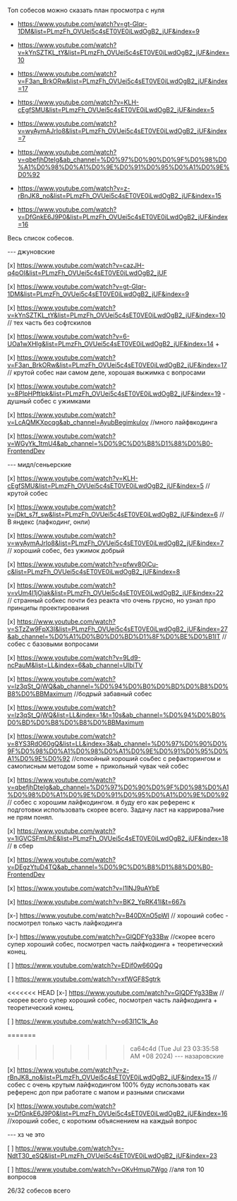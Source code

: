 Топ собесов можно сказать план просмотра с нуля

- https://www.youtube.com/watch?v=gt-Glqr-1DM&list=PLmzFh_OVUei5c4sET0VE0iLwdOgB2_jUF&index=9

- https://www.youtube.com/watch?v=kYnSZTKL_tY&list=PLmzFh_OVUei5c4sET0VE0iLwdOgB2_jUF&index=10

- https://www.youtube.com/watch?v=F3an_BrkORw&list=PLmzFh_OVUei5c4sET0VE0iLwdOgB2_jUF&index=17

- https://www.youtube.com/watch?v=KLH-cEgfSMU&list=PLmzFh_OVUei5c4sET0VE0iLwdOgB2_jUF&index=5

- https://www.youtube.com/watch?v=wyAymAJrIo8&list=PLmzFh_OVUei5c4sET0VE0iLwdOgB2_jUF&index=7

- https://www.youtube.com/watch?v=qbefjhDteIg&ab_channel=%D0%97%D0%90%D0%9F%D0%98%D0%A1%D0%98%D0%A1%D0%9E%D0%91%D0%95%D0%A1%D0%9E%D0%92

- https://www.youtube.com/watch?v=z-rBnJK8_no&list=PLmzFh_OVUei5c4sET0VE0iLwdOgB2_jUF&index=15

- https://www.youtube.com/watch?v=DfGnkE6J9P0&list=PLmzFh_OVUei5c4sET0VE0iLwdOgB2_jUF&index=16

Весь список собесов.

--- джуновские

[x] https://www.youtube.com/watch?v=cazJH-q4pOI&list=PLmzFh_OVUei5c4sET0VE0iLwdOgB2_jUF

[x] https://www.youtube.com/watch?v=gt-Glqr-1DM&list=PLmzFh_OVUei5c4sET0VE0iLwdOgB2_jUF&index=9

[x] https://www.youtube.com/watch?v=kYnSZTKL_tY&list=PLmzFh_OVUei5c4sET0VE0iLwdOgB2_jUF&index=10 // тех часть без софтскилов

[x] https://www.youtube.com/watch?v=6-UOa1wXHIg&list=PLmzFh_OVUei5c4sET0VE0iLwdOgB2_jUF&index=14 +

[x] https://www.youtube.com/watch?v=F3an_BrkORw&list=PLmzFh_OVUei5c4sET0VE0iLwdOgB2_jUF&index=17 // крутой собес наи самом деле, хорошая выжимка с вопросами

[x] https://www.youtube.com/watch?v=8PIpHPftlpk&list=PLmzFh_OVUei5c4sET0VE0iLwdOgB2_jUF&index=19 - душный собес с ужимками

[x] https://www.youtube.com/watch?v=LcAQMKXpcqg&ab_channel=AyubBegimkulov //много лайфвкодинга

[х] https://www.youtube.com/watch?v=WGyYk_1tmU4&ab_channel=%D0%9C%D0%B8%D1%88%D0%B0-FrontendDev

--- мидл/сеньерские

[x] https://www.youtube.com/watch?v=KLH-cEgfSMU&list=PLmzFh_OVUei5c4sET0VE0iLwdOgB2_jUF&index=5 // крутой собес

[x] https://www.youtube.com/watch?v=jDkt_s7f_sw&list=PLmzFh_OVUei5c4sET0VE0iLwdOgB2_jUF&index=6 // В яндекс (лафкодинг, онли)

[x] https://www.youtube.com/watch?v=wyAymAJrIo8&list=PLmzFh_OVUei5c4sET0VE0iLwdOgB2_jUF&index=7 // хороший собес, без ужимок добрый

[x] https://www.youtube.com/watch?v=pfwv8OiCu-c&list=PLmzFh_OVUei5c4sET0VE0iLwdOgB2_jUF&index=8

[x] https://www.youtube.com/watch?v=vUm4I1jOjak&list=PLmzFh_OVUei5c4sET0VE0iLwdOgB2_jUF&index=22 // странный собкес почти без реакта что очень грусно, но узнал про принципы проектирования

[x] https://www.youtube.com/watch?v=STzZw9FpX3I&list=PLmzFh_OVUei5c4sET0VE0iLwdOgB2_jUF&index=27&ab_channel=%D0%A1%D0%B0%D0%BD%D1%8F%D0%BE%D0%B1IT // собес с базовыми вопросами

[x] https://www.youtube.com/watch?v=9Ld9-ncPauM&list=LL&index=6&ab_channel=UlbiTV

[x] https://www.youtube.com/watch?v=lz3qSt_QjWQ&ab_channel=%D0%94%D0%B0%D0%BD%D0%B8%D0%B8%D0%BBMaximum //бодрый забавный собес

[x] https://www.youtube.com/watch?v=lz3qSt_QjWQ&list=LL&index=1&t=10s&ab_channel=%D0%94%D0%B0%D0%BD%D0%B8%D0%B8%D0%BBMaximum

[x] https://www.youtube.com/watch?v=8YS3RdO60gQ&list=LL&index=3&ab_channel=%D0%97%D0%90%D0%9F%D0%98%D0%A1%D0%98%D0%A1%D0%9E%D0%91%D0%95%D0%A1%D0%9E%D0%92 //спокойный хороший соьбес с рефакторингом и самописным методом some + прикольный чувак чей собес

[х] https://www.youtube.com/watch?v=qbefjhDteIg&ab_channel=%D0%97%D0%90%D0%9F%D0%98%D0%A1%D0%98%D0%A1%D0%9E%D0%91%D0%95%D0%A1%D0%9E%D0%92 // собес с хорошим лайфкодингом. я буду его как референс к подготовки использовать скорее всего. Задачу ласт на каррирова7ние не прям понял.

[х] https://www.youtube.com/watch?v=1lGVCSFmUhE&list=PLmzFh_OVUei5c4sET0VE0iLwdOgB2_jUF&index=18 // в сбер

[х] https://www.youtube.com/watch?v=DEgzYtuD4TQ&ab_channel=%D0%9C%D0%B8%D1%88%D0%B0-FrontendDev

[х] https://www.youtube.com/watch?v=l1lNJ9uAYbE

[x] https://www.youtube.com/watch?v=BK2_YpRK41I&t=667s

[х-] https://www.youtube.com/watch?v=B40DXnO5pWI // хороший собес - посмотрел только часть лайфкодинга

[х-] https://www.youtube.com/watch?v=GlQDFYg33Bw //скорее всего супер хороший собес, посмотрел часть лайфкодинга + теоретический конец.

[ ] https://www.youtube.com/watch?v=EDif0w660Qg

[ ] https://www.youtube.com/watch?v=xfWGF8Sgtrk

<<<<<<< HEAD
[х-] https://www.youtube.com/watch?v=GlQDFYg33Bw //скорее всего супер хороший собес, посмотрел часть лайфкодинга + теоретический конец.

[ ] https://www.youtube.com/watch?v=o63I1C1k_Ao

=======
>>>>>>> ca64c4d (Tue Jul 23 03:35:58 AM +08 2024)
--- назаровские

[x] https://www.youtube.com/watch?v=z-rBnJK8_no&list=PLmzFh_OVUei5c4sET0VE0iLwdOgB2_jUF&index=15 //собес с очень крутым лайфкодингом 100% буду использовать как референс доп при работате с мапом и разными списками

[х] https://www.youtube.com/watch?v=DfGnkE6J9P0&list=PLmzFh_OVUei5c4sET0VE0iLwdOgB2_jUF&index=16 //хороший собес, с коротким объяснением на каждый вопрос

--- хз че это

[ ] https://www.youtube.com/watch?v=-NdtT30_eSQ&list=PLmzFh_OVUei5c4sET0VE0iLwdOgB2_jUF&index=23

[ ] https://www.youtube.com/watch?v=OKvHmup7Wgo //аля топ 10 вопросов

26/32 собесов всего
